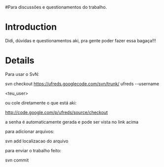 #Para discussões e questionamentos do trabalho.

# Introduction #

Didi, dúvidas e questionamentos aki, pra gente poder fazer essa bagaça!!!


# Details #

Para usar o SvN:

svn checkout https://ufreds.googlecode.com/svn/trunk/ ufreds --username 

<teu\_user>



ou cole diretamente o que está aki:

http://code.google.com/p/ufreds/source/checkout

a senha é automaticamente gerada e pode ser vista no link acima

para adicionar arquivos:

svn add localizacao do arquivo

para enviar o trabalho feito:

svn commit